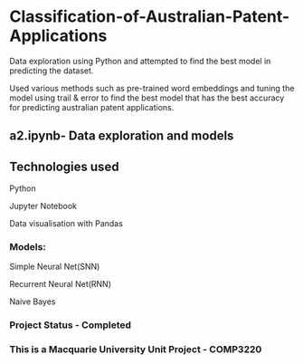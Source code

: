 # Classification-of-Australian-Patent-Applications

Data exploration using Python and attempted to find the best model in predicting the dataset.

Used various methods such as pre-trained word embeddings and tuning the model using trail & error to find the best model that has the best accuracy for predicting australian patent applications.

## a2.ipynb- Data exploration and models

## Technologies used
Python

Jupyter Notebook

Data visualisation with Pandas

### Models:
Simple Neural Net(SNN)

Recurrent Neural Net(RNN)

Naive Bayes

### Project Status - Completed
### This is a Macquarie University Unit Project - COMP3220
